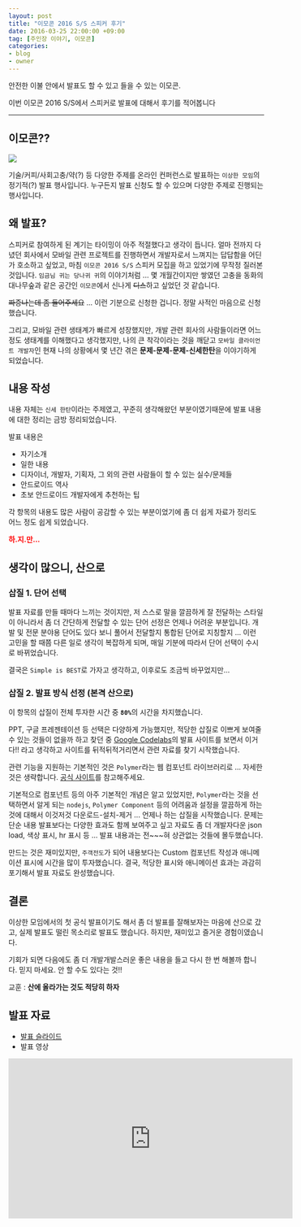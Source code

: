 ```yaml
---
layout: post
title: "이모콘 2016 S/S 스피커 후기"
date: 2016-03-25 22:00:00 +09:00
tag: [주인장 이야기, 이모콘]
categories:
- blog
- owner
---
```


안전한 이불 안에서 발표도 할 수 있고 들을 수 있는 이모콘.

이번 이모콘 2016 S/S에서 스피커로 발표에 대해서 후기를 적어봅니다

<!--more-->

- - -

## 이모콘??

<img src="http://cfile1.onoffmix.com/attach/7a5aYTII26skATDNrxNOR049Na5ST2yp" />

기술/커피/사회고충/약(?) 등 다양한 주제를 온라인 컨퍼런스로 발표하는 `이상한 모임`의 정기적(?) 발표 행사입니다. 누구든지 발표 신청도 할 수 있으며 다양한 주제로 진행되는 행사입니다.

## 왜 발표?

스피커로 참여하게 된 계기는 타이밍이 아주 적절했다고 생각이 듭니다. 얼마 전까지 다녔던 회사에서 모바일 관련 프로젝트를 진행하면서 개발자로서 느껴지는 답답함을 어딘가 호소하고 싶었고, 마침 `이모콘 2016 S/S` 스피커 모집을 하고 있었기에 무작정 질러본 것입니다. `임금님 귀는 당나귀 귀`의 이야기처럼 ... 몇 개월간이지만 쌓였던 고충을 동화의 대나무숲과 같은 공간인 `이모콘`에서 신나게 <del>디스</del>하고 싶었던 것 같습니다.

<del>짜증나는데 좀 들어주세요</del> ... 이런 기분으로 신청한 겁니다. 정말 사적인 마음으로 신청했습니다.

그리고, 모바일 관련 생태계가 빠르게 성장했지만, 개발 관련 회사의 사람들이라면 어느 정도 생태계를 이해했다고 생각했지만, 나의 큰 착각이라는 것을 깨닫고 `모바일 클라이언트 개발자`인 현재 나의 상황에서 몇 년간 겪은 <strong>문제-문제-문제-신세한탄</strong>을 이야기하게 되었습니다.

## 내용 작성

내용 자체는 `신세 한탄`이라는 주제였고, 꾸준히 생각해왔던 부분이였기때문에 발표 내용에 대한 정리는 금방 정리되었습니다.

발표 내용은

- 자기소개
- 일한 내용
- 디자이너, 개발자, 기획자, 그 외의 관련 사람들이 할 수 있는 실수/문제들
- 안드로이드 역사
- 초보 안드로이드 개발자에게 추천하는 팁

각 항목의 내용도 많은 사람이 공감할 수 있는 부분이었기에 좀 더 쉽게 자료가 정리도 어느 정도 쉽게 되었습니다.

<font color="red"><strong>하.지.만...</strong></font>

## 생각이 많으니, 산으로

### 삽질 1. 단어 선택

발표 자료를 만들 때마다 느끼는 것이지만, 저 스스로 말을 깔끔하게 잘 전달하는 스타일이 아니라서 좀 더 간단하게 전달할 수 있는 단어 선정은 언제나 어려운 부분입니다. 개발 및 전문 분야용 단어도 있다 보니 풀어서 전달할지 통합된 단어로 지칭할지 ... 이런 고민을 할 때쯤 다른 일로 생각이 복잡하게 되며, 매일 기분에 따라서 단어 선택이 수시로 바뀌었습니다.

결국은 `Simple is BEST`로 가자고 생각하고, 이후로도 조금씩 바꾸었지만...

### 삽질 2. 발표 방식 선정 (본격 산으로)

이 항목의 삽질이 전체 투자한 시간 중 <strong>`80%`</strong>의 시간을 차지했습니다.

PPT, 구글 프레젠테이션 등 선택은 다양하게 가능했지만, 적당한 삽질로 이쁘게 보여줄 수 있는 것들이 없을까 하고 찾던 중 [Google Codelabs](https://codelabs.developers.google.com/)의 발표 사이트를 보면서 이거다!! 라고 생각하고 사이트를 뒤적뒤적거리면서 관련 자료를 찾기 시작했습니다.

관련 기능을 지원하는 기본적인 것은 `Polymer`라는 웹 컴포넌트 라이브러리로 ... 자세한 것은 생략합니다. [공식 사이트](https://www.polymer-project.org/1.0/)를 참고해주세요.

기본적으로 컴포넌트 등의 아주 기본적인 개념은 알고 있었지만, `Polymer`라는 것을 선택하면서 알게 되는 `nodejs`, `Polymer Component` 등의 어려움과 설정을 깔끔하게 하는 것에 대해서 이것저것 다운로드-설치-제거 ... 언제나 하는 삽질을 시작했습니다. 문제는 단순 내용 발표보다는 다양한 효과도 함께 보여주고 싶고 자료도 좀 더 개발자다운 json load, 색상 표시, hr 표시 등 ... 발표 내용과는 전~~~혀 상관없는 것들에 몰두했습니다.

만드는 것은 재미있지만, `주객전도`가 되어 내용보다는 Custom 컴포넌트 작성과 애니메이션 표시에 시간을 많이 투자했습니다. 결국, 적당한 표시와 애니메이션 효과는 과감히 포기해서 발표 자료도 완성했습니다.

## 결론

이상한 모임에서의 첫 공식 발표이기도 해서 좀 더 발표를 잘해보자는 마음에 산으로 갔고, 실제 발표도 떨린 목소리로 발표도 했습니다. 하지만, 재미있고 즐거운 경험이였습니다.

기회가 되면 다음에도 좀 더 개발개발스러운 좋은 내용을 들고 다시 한 번 해볼까 합니다. 믿지 마세요. 안 할 수도 있다는 것!!

교훈 : <strong>산에 올라가는 것도 적당히 하자</strong>

## 발표 자료

- [발표 슬라이드](http://pluu.github.io/EMOCon2016ss-NotAwesome/)
- 발표 영상

<div class="youtube">
  <iframe width="560" height="315" src="https://www.youtube.com/embed/oYhz2vJSomo" frameborder="0" allowfullscreen></iframe>
</div>
